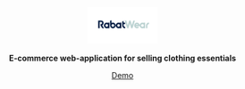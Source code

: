 <p align='center'>
<img src='./src/assets/logo.png'  width='25%'>
</p>
<p align='center'>
<b>E-commerce web-application for selling clothing essentials</b>
</p>
<p align='center'>
<a href='https://rabat-wear.vercel.app/' target='_blank'> Demo </a>
</p>